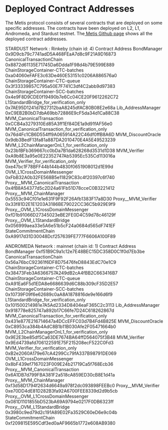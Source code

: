 # Deployed Contract Addresses

The Metis protocol consists of several contracts that are deployed on some specific addresses. The contracts have been deployed on L2, L1, Andromeda, and Stardust testnet. The[ Metis Github page](https://github.com/MetisProtocol/mvm/tree/develop/packages/contracts/deployments) shows all the deployed contract addresses.

STARDUST Network : Rinkeby (chain id: 4) Contract Address BondManager 0x9D9cb79c7741adD5A468FEaA7d8c9F21A9D16873 CanonicalTransactionChain 0x8872d61135E71745Da6Ddda1F98d4b79E599E889 ChainStorageContainer-CTC-batches 0xa04060eFAFE3c63De460E53151c0206A886576a0 ChainStorageContainer-CTC-queue 0x3f33339857C795a50E7F741C3df4C2abb9d97383 ChainStorageContainer-SCC-batches 0x4e9F8D9CDE0f19490b7e6Cc04CE20F9612262C72 L1StandardBridge\_for\_verification\_only 0x7AE95D1241d7B27312baA8245dfAC80B08E2e68a Lib\_AddressManager 0xC9EB2B0bD7dbA69bb72886E9cF5da34d1Ca88C38 MVM\_CanonicalTransaction 0xCCB4a3279310Ed85A3ff1Ef84DE1a9d91fAF56e0 MVM\_CanonicalTransaction\_for\_verification\_only 0x76d4Fc1CB6D554ff9A065914A22C46df0ffB8A6D MVM\_DiscountOracle 0x9db3BedF13fa81a887DA2010470E4A5E49523239 MVM\_L2ChainManagerOnL1\_for\_verification\_only 0x23b1BFb369667cc0bDa7B1da628268d3531d1D38 MVM\_Verifier 0xA9b8E3a95e0E22352747Ab5395Ec535Cd113016a MVM\_Verifier\_for\_verification\_only 0xe47bc1F78BFF44b144b4830f0651908012d1E99d OVM\_L1CrossDomainMessenger 0xFbB32A0b32FE568B5e11829C83c4f20397c6f740 Proxy\_\_MVM\_CanonicalTransaction 0x4fB8A54377d5c2D24a61Fb51D78cceC0B3221412 Proxy\_\_MVM\_ChainManager 0x5553c94Cf01e1e631F9F92F26Afb1383F17a8D30 Proxy\_\_MVM\_Verifier 0x33f81D2E1E1203A3186BE79022CC36C5b929E9f9 Proxy\_\_OVM\_L1CrossDomainMessenger 0xfD1b91066D27345023eBE2FE0D4C59d78c46129f Proxy\_\_OVM\_L1StandardBridge 0x056999aea33e5A6e51b5cF24a0684d565dF741EF StateCommitmentChain 0xA9917d31D30048Dcf257639FE777F6606A100F89

ANDROMEDA Network : mainnet (chain id: 1) Contract Address BondManager 0xf51B9C9a1c12e7E48BEC15DC358D0C1f0d7Eb3be CanonicalTransactionChain 0x56a76bcC92361f6DF8D75476feD8843EdC70e1C9 ChainStorageContainer-CTC-batches 0x38473Feb3A6366757A249dB2cA4fBB2C663416B7 ChainStorageContainer-CTC-queue 0xA91Ea6F5d1EDA8e6686639d6C88b309cF35D2E57 ChainStorageContainer-SCC-batches 0x10739F09f6e62689c0aA8A1878816de9e166d6f9 L1StandardBridge\_for\_verification\_only 0x101500214981e7A5Ad2334D8404eaF365C2c3113 Lib\_AddressManager 0x918778e825747a892b17C66fe7D24C618262867d MVM\_CanonicalTransaction\_for\_verification\_only 0x431e877E216714647a4DCcEFFC03d7B4Fd4B825E MVM\_DiscountOracle 0xC8953ca384b4AdC8B1b11B030Afe2F05471664b0 MVM\_L2ChainManagerOnL1\_for\_verification\_only 0x9E2E3be85df5Ca63DE7674BA64ffD564075f3B48 MVM\_Verifier 0x9Ed4739afd706122591E75F215208ecF522C0Fd3 MVM\_Verifier\_for\_verification\_only 0xB2e2060A179e67cA4299Cc79fA337B98791DE069 OVM\_L1CrossDomainMessenger 0x8bF439ef7167023F009E24b21719Ca5f768Ecb36 Proxy\_\_MVM\_CanonicalTransaction 0x6A1DB7d799FBA381F2a518cA859ED30cB8E1d41a Proxy\_\_MVM\_ChainManager 0xf3d58D1794f2634d6649a978f2dc093898FEEBc0 Proxy\_\_MVM\_Verifier 0xe70DD4dE81D282B3fa92A6700FEE8339d2d9b5cb Proxy\_\_OVM\_L1CrossDomainMessenger 0x081D1101855bD523bA69A9794e0217F0DB6323ff Proxy\_\_OVM\_L1StandardBridge 0x3980c9ed79d2c191A89E02Fa3529C60eD6e9c04b StateCommitmentChain 0xf209815E595Cdf3ed0aAF9665b1772e608AB9380
